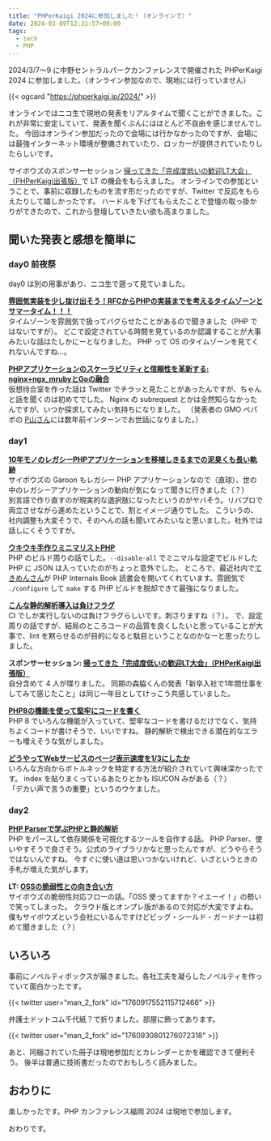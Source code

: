 ```yaml
---
title: "PHPerKaigi 2024に参加しました！（オンラインで）"
date: 2024-03-09T12:31:57+09:00
tags:
  - tech
  - PHP
---
```


2024/3/7〜9 に中野セントラルパークカンファレンスで開催された PHPerKaigi 2024 に参加しました。（オンライン参加なので、現地には行っていません）

{{< ogcard "https://phperkaigi.jp/2024/" >}}

オンラインではニコ生で現地の発表をリアルタイムで聞くことができました。これが非常に安定していて、発表を聞くぶんにはほとんど不自由を感じませんでした。
今回はオンライン参加だったので会場には行かなかったのですが、会場には最強インターネット環境が整備されていたり、ロッカーが提供されていたりしたらしいです。

サイボウズのスポンサーセッション [帰ってきた「完成度低いの歓迎LT大会」（PHPerKaigi出張版）](https://fortee.jp/phperkaigi-2024/proposal/89879dc7-5e21-4cf6-b5bf-a629dc61279d)で LT の機会をもらえました。
オンラインでの参加ということで、事前に収録したものを流す形だったのですが、Twitter で反応をもらえたりして嬉しかったです。
ハードルを下げてもらえたことで登壇の取っ掛かりができたので、これから登壇していきたい欲も高まりました。

## 聞いた発表と感想を簡単に

### day0 前夜祭

day0 は別の用事があり、ニコ生で遡って見ていました。

**[雰囲気実装を少し抜け出そう！RFCからPHPの実装までを考えるタイムゾーンとサマータイム！！！](https://fortee.jp/phperkaigi-2024/proposal/4033fc05-f5d6-4058-b27f-40dc8f18db1d)**  
タイムゾーンを雰囲気で扱ってバグらせたことがあるので聞きました（PHP ではないですが）。
どこで設定されている時間を見ているのか認識することが大事みたいな話はたしかにーとなりました。
PHP って OS のタイムゾーンを見てくれないんですね…。

**[PHPアプリケーションのスケーラビリティと信頼性を革新する: nginx+ngx_mrubyとGoの融合](https://fortee.jp/phperkaigi-2024/proposal/5bbc9927-0fe1-4fa6-9c0e-4862aa3f1c03)**  
仮想待合室を作った話は Twitter でチラッと見たことがあったんですが、ちゃんと話を聞くのは初めてでした。
Nginx の subrequest とかは全然知らなかったんですが、いつか探求してみたい気持ちになりました。
（発表者の GMO ペパボの [P山さん](https://twitter.com/pyama86)には数年前インターンでお世話になりました。）

### day1

**[10年モノのレガシーPHPアプリケーションを移植しきるまでの泥臭くも長い軌跡](https://fortee.jp/phperkaigi-2024/proposal/8f347718-97fb-4baf-afa3-7e78e1501ca4)**  
サイボウズの Garoon もレガシー PHP アプリケーションなので（直球）、世の中のレガシーアプリケーションの動向が気になって聞きに行きました（？）  
別言語で作り直すのが現実的な選択肢になったというのがヤバそう。リバプロで両立させながら進めたということで、割とイメージ通りでした。
こういうの、社内調整も大変そうで、そのへんの話も聞いてみたいなと思いました。社外では話しにくそうですが。

**[ウキウキ手作りミニマリストPHP](https://fortee.jp/phperkaigi-2024/proposal/9cb5ad60-8970-4877-894e-9a59826f20e1)**  
PHP のビルド周りの話でした。`--disable-all` でミニマルな設定でビルドした PHP に JSON は入っていたのがちょっと意外でした。
ところで、最近社内で[てきめんさん](https://twitter.com/youkidearitai)が PHP Internals Book 読書会を開いてくれています。雰囲気で `./configure` して `make` する PHP ビルドを脱却できて最強になりました。

**[こんな静的解析導入は負けフラグ](https://fortee.jp/phperkaigi-2024/proposal/97568455-c264-4abf-b280-5e5279384c0c)**  
CI でしか実行しないのは負けフラグらしいです。刺さりますね（？）。
で、設定周りの話ですが、結局のところコードの品質を良くしたいと思っていることが大事で、lint を黙らせるのが目的になると駄目ということなのかなーと思ったりしました。

**スポンサーセッション: [帰ってきた「完成度低いの歓迎LT大会」（PHPerKaigi出張版）](https://fortee.jp/phperkaigi-2024/proposal/89879dc7-5e21-4cf6-b5bf-a629dc61279d)**  
自分含めて 4 人が喋りました。
同期の森脇くんの発表「新卒入社で1年間仕事をしてみて感じたこと」は同じ一年目としてけっこう共感していました。

**[PHP8の機能を使って堅牢にコードを書く](https://fortee.jp/phperkaigi-2024/proposal/ae2ded4d-8e7e-47a0-85d1-26a8c92308ac)**  
PHP 8 でいろんな機能が入っていて、堅牢なコードを書けるだけでなく、気持ちよくコードが書けそうで、いいですね。
静的解析で検出できる潜在的なエラーも増えそうな気がしました。

**[どうやってWebサービスのページ表示速度を1/3にしたか](https://fortee.jp/phperkaigi-2024/proposal/2c3ccd3d-9630-4bf9-a33b-3b7d40d5be69)**  
いろんな方向からボトルネックを特定する方法が紹介されていて興味深かったです。
index を貼りまくっているあたりとかも ISUCON みがある（？）  
「デカい声で言うの重要」というのウケました。

### day2

**[PHP Parserで学ぶPHPと静的解析](https://fortee.jp/phperkaigi-2024/proposal/15b92894-11cb-4022-85d5-bf8279f61d43)**  
PHP をパースして依存関係を可視化するツールを自作する話。
PHP Parser、使いやすそうで良さそう。公式のライブラリかなと思ったんですが、どうやらそうではないんですね。
今すぐに使い道は思いつかないけれど、いざというときの手札が増えた気がします。

**LT: [OSSの脆弱性との向き合い方](https://fortee.jp/phperkaigi-2024/proposal/ccdbcea0-f8a6-4114-b29b-93d14fc33572)**  
サイボウズの脆弱性対応フローの話。「OSS 使ってますか？イエーイ！」の勢いで笑ってしまった。
クラウド版とオンプレ版があるので対応が大変ですよね。
僕もサイボウズという会社にいるんですけどビッグ・シールド・ガードナーは初めて聞きました（？）

## いろいろ

事前にノベルティボックスが届きました。各社工夫を凝らしたノベルティを作っていて面白かったです。

{{< twitter user="man_2_fork" id="1760917552115712466" >}}

弁護士ドットコム千代紙？で折りました。部屋に飾ってあります。

{{< twitter user="man_2_fork" id="1760930801276072318" >}}

あと、同梱されていた冊子は現地参加だとカレンダーとかを確認できて便利そう。
後半は普通に技術書だったのでおもしろく読みました。

## おわりに

楽しかったです。PHP カンファレンス福岡 2024 は現地で参加します。

おわりです。
